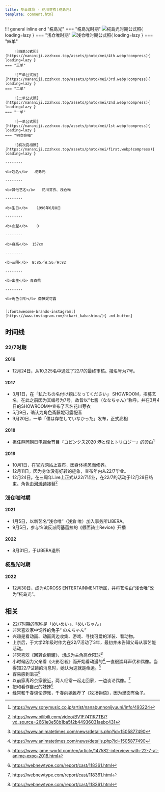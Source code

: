 ```yaml
---
title: 毕业成员 - 花川芽衣(椛島光)
template: comment.html
---
```

!!! general inline end "椛島光"
    === "椛島光时期"
        ![椛島光时期公式照](https://nananiji.zzzhxxx.top/assets/photo/mei/hikari.jpg!compress){ loading=lazy }
    === "浅仓唯时期"
        ![浅仓唯时期公式照](https://nananiji.zzzhxxx.top/assets/photo/mei/yui.jpg!compress){ loading=lazy }
    === "四单"

        ![四单公式照](https://nananiji.zzzhxxx.top/assets/photo/mei/4th.webp!compress){ loading=lazy }
    === "三单"

        ![三单公式照](https://nananiji.zzzhxxx.top/assets/photo/mei/3rd.webp!compress){ loading=lazy }
    === "二单"

        ![二单公式照](https://nananiji.zzzhxxx.top/assets/photo/mei/2nd.webp!compress){ loading=lazy }
    === "一单"

        ![一单公式照](https://nananiji.zzzhxxx.top/assets/photo/mei/1st.webp!compress){ loading=lazy }
    === "初次亮相"

        ![初次亮相照](https://nananiji.zzzhxxx.top/assets/photo/mei/first.webp!compress){ loading=lazy }

    --------

    <b>姓名</b>   椛島光

    --------

    <b>其他艺名</b>   花川芽衣、浅仓唯

    --------

    <b>生日</b>    1996年6月8日

    --------

    <b>血型</b>    O

    --------

    <b>身高</b>  157cm

    --------

    <b>三围</b>  B:85／W:56／H:82

    --------

    <b>出生</b> 青森県

    --------

    <b>角色(旧)</b> 斋藤妮可露
  

    [:fontawesome-brands-instagram:](https://www.instagram.com/hikari_kabashima/){ .md-button} 

## 时间线

### 22/7时期

#### 2016

- 12月24日，从10,325名中通过了22/7的最终审核。报名号为7号。

#### 2017

- 3月1日，在「私たちの名付け親になってください」 SHOWROOM，招募艺名，在此之前因为其编号为7号，故皆以“七酱（ななちゃん）”称呼。并在3月4日的SHOWROOM中宣布了艺名花川芽衣
- 5月9日，确认为角色斋藤妮可露配音
- 9月20日，一单「僕は存在していなかった」发布，正式亮相

#### 2018

- 担任静岡朝日电视台节目『コピンクス2020 港と僕とトリロジー』的旁白[^1]

#### 2019

- 10月1日，在官方网站上宣布，因身体抱恙而修养。
- 12月11日，因为身体没有好转的迹象，宣布年内从22/7毕业。
- 12月24日，在三周年Live上正式从22/7毕业，在22/7的活动于12月28日结束。角色由[河濑诗](https://227wiki.eu.org/member/uta/)接替[^2]

### 浅仓唯时期

#### 2021

- 1月5日，以新艺名“浅仓唯”（浅倉 唯）加入事务所LIBERA。
- 9月5日，参与饰演反派阿基蕾拉的《假面骑士Revice》开播

#### 2022

- 8月31日，于LIBERA退所

### 椛島光时期

#### 2022

- 12月30日，成为ACROSS ENTERTAINMENT所属，并将艺名由“浅仓唯”改为“椛岛光”。

## 相关

- 22/7时期的昵称是「めいめい」、「めいちゃん」
- 非常喜欢家中饲养的兔子“ のんちゃん”
- 兴趣是看动画、动画周边收集、游戏、寻找可爱的洋装、看动物。
- 上京后，于大学2年级时作为在22/7活动了3年，最初并未告知父母从事艺能活动。
- 非常喜欢《回转企鹅罐》，想成为主角高仓阳球[^3]
- 小时候因为父亲看《火影忍者》而开始看动漫的[^3],一直很崇拜声优和偶像。当得知22/7试镜的消息时，她认为这就是命运。[^4]
- 容易感到沮丧[^5]
- 以前家离玲奈家很近，两人经常一起走回家，一边谈论偶像。[^5]
- 把和看作自己的妹妹[^5]
- 经常和千春谈论游戏，千春向她推荐了《牧场物语》，因为里面有兔子。
  
[^1]: https://www.sonymusic.co.jp/artist/nanabunnonijyuuni/info/493224
[^2]: https://www.bilibili.com/video/BV1F7411K7TB/?vd_source=2661e0e58b1ba5f2b44936031aebc431
[^3]: https://www.animatetimes.com/news/details.php?id=1505877490
[^4]: https://www.jame-world.com/en/article/147582-interview-with-22-7-at-anime-expo-2018.html
[^5]: https://webnewtype.com/report/cast/118361.html
